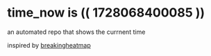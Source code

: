 # time_now is (( 1728068400085 ))

an automated repo that shows the currnent time

inspired by [breakingheatmap](https://github.com/breakingheatmap/breakingheatmap)